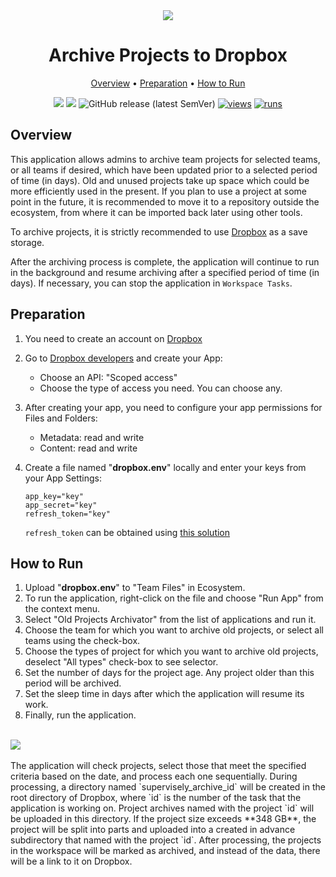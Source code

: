 <div align='center' markdown> 
<img src="https://user-images.githubusercontent.com/115161827/229175411-59169316-8134-4158-a903-2e1eec528758.png" /> <br>

# Archive Projects to Dropbox

<p align='center'>
  <a href='#overview'>Overview</a> •
  <a href='#preparation'>Preparation</a> •
  <a href='#how-to-run'>How to Run</a>
</p>

[![](https://img.shields.io/badge/supervisely-ecosystem-brightgreen)](https://ecosystem.supervise.ly/apps/supervisely-ecosystem/archive-old-projects-on-community-edition)
[![](https://img.shields.io/badge/slack-chat-green.svg?logo=slack)](https://supervise.ly/slack)
![GitHub release (latest SemVer)](https://img.shields.io/github/v/release/supervisely-ecosystem/archive-old-projects-on-community-edition)
[![views](https://app.supervise.ly/img/badges/views/supervisely-ecosystem/archive-old-projects-on-community-edition.png)](https://supervise.ly)
[![runs](https://app.supervise.ly/img/badges/runs/supervisely-ecosystem/archive-old-projects-on-community-edition.png)](https://supervise.ly)

</div>

## Overview

This application allows admins to archive team projects for selected teams, or all teams if desired, which have been updated prior to a selected period of time (in days). Old and unused projects take up space which could be more efficiently used in the present. If you plan to use a project at some point in the future, it is recommended to move it to a repository outside the ecosystem, from where it can be imported back later using other tools.

To archive projects, it is strictly recommended to use <a href="https://www.dropbox.com/">Dropbox</a> as a save storage.

After the archiving process is complete, the application will continue to run in the background and resume archiving after a specified period of time (in days). If necessary, you can stop the application in `Workspace Tasks`.

## Preparation

1. You need to create an account on [Dropbox](https://www.dropbox.com/)
2. Go to [Dropbox developers](https://www.dropbox.com/developers) and create your App:
    - Choose an API: "Scoped access"
    - Choose the type of access you need. You can choose any.
3. After creating your app, you need to configure your app permissions for Files and Folders:
    - Metadata: read and write
    - Content: read and write
4. Create a file named "**dropbox.env**" locally and enter your keys from your App Settings:

   ```
   app_key="key"
   app_secret="key"
   refresh_token="key"
   ```

   `refresh_token`
   can be obtained using [this solution](https://www.dropboxforum.com/t5/Dropbox-API-Support-Feedback/Get-refresh-token-from-access-token/td-p/596739)

## How to Run

1. Upload "**dropbox.env**" to "Team Files" in Ecosystem.
2. To run the application, right-click on the file and choose "Run App" from the context menu.
3. Select "Old Projects Archivator" from the list of applications and run it.
4. Choose the team for which you want to archive old projects, or select all teams using the check-box.
5. Choose the types of project for which you want to archive old projects, deselect "All types" check-box to see selector.
6. Set the number of days for the project age. Any project older than this period will be archived.
7. Set the sleep time in days after which the application will resume its work.
8. Finally, run the application. <br><br>
<img src="https://user-images.githubusercontent.com/115161827/229535768-c6eb4c21-7378-47af-a040-48e44785ee29.gif" />
</br></br>
The application will check projects, select those that meet the specified criteria based on the date, and process each one sequentially. During processing, a directory named `supervisely_archive_id` will be created in the root directory of Dropbox, where `id` is the number of the task that the application is working on. Project archives named with the project `id` will be uploaded in this directory.
If the project size exceeds **348 GB**, the project will be split into parts and uploaded into a created in advance subdirectory that named with the project `id`.
After processing, the projects in the workspace will be marked as archived, and instead of the data, there will be a link to it on Dropbox.
